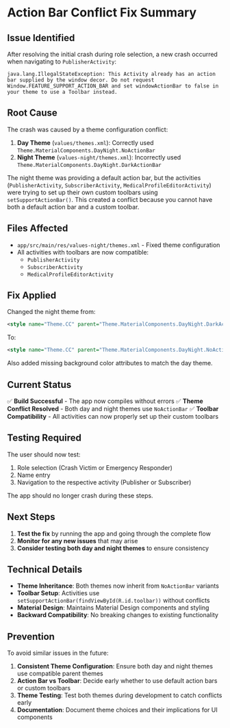 # Action Bar Conflict Fix Summary

## Issue Identified
After resolving the initial crash during role selection, a new crash occurred when navigating to `PublisherActivity`:

```
java.lang.IllegalStateException: This Activity already has an action bar supplied by the window decor. Do not request Window.FEATURE_SUPPORT_ACTION_BAR and set windowActionBar to false in your theme to use a Toolbar instead.
```

## Root Cause
The crash was caused by a theme configuration conflict:

1. **Day Theme** (`values/themes.xml`): Correctly used `Theme.MaterialComponents.DayNight.NoActionBar`
2. **Night Theme** (`values-night/themes.xml`): Incorrectly used `Theme.MaterialComponents.DayNight.DarkActionBar`

The night theme was providing a default action bar, but the activities (`PublisherActivity`, `SubscriberActivity`, `MedicalProfileEditorActivity`) were trying to set up their own custom toolbars using `setSupportActionBar()`. This created a conflict because you cannot have both a default action bar and a custom toolbar.

## Files Affected
- `app/src/main/res/values-night/themes.xml` - Fixed theme configuration
- All activities with toolbars are now compatible:
  - `PublisherActivity`
  - `SubscriberActivity` 
  - `MedicalProfileEditorActivity`

## Fix Applied
Changed the night theme from:
```xml
<style name="Theme.CC" parent="Theme.MaterialComponents.DayNight.DarkActionBar">
```

To:
```xml
<style name="Theme.CC" parent="Theme.MaterialComponents.DayNight.NoActionBar">
```

Also added missing background color attributes to match the day theme.

## Current Status
✅ **Build Successful** - The app now compiles without errors
✅ **Theme Conflict Resolved** - Both day and night themes use `NoActionBar`
✅ **Toolbar Compatibility** - All activities can now properly set up their custom toolbars

## Testing Required
The user should now test:
1. Role selection (Crash Victim or Emergency Responder)
2. Name entry
3. Navigation to the respective activity (Publisher or Subscriber)

The app should no longer crash during these steps.

## Next Steps
1. **Test the fix** by running the app and going through the complete flow
2. **Monitor for any new issues** that may arise
3. **Consider testing both day and night themes** to ensure consistency

## Technical Details
- **Theme Inheritance**: Both themes now inherit from `NoActionBar` variants
- **Toolbar Setup**: Activities use `setSupportActionBar(findViewById(R.id.toolbar))` without conflicts
- **Material Design**: Maintains Material Design components and styling
- **Backward Compatibility**: No breaking changes to existing functionality

## Prevention
To avoid similar issues in the future:
1. **Consistent Theme Configuration**: Ensure both day and night themes use compatible parent themes
2. **Action Bar vs Toolbar**: Decide early whether to use default action bars or custom toolbars
3. **Theme Testing**: Test both themes during development to catch conflicts early
4. **Documentation**: Document theme choices and their implications for UI components
